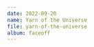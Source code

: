 ```yaml
---
date: 2022-09-20
name: Yarn of the Universe
file: yarn-of-the-universe
album: faceoff
---
```


<!-- A piece that was first intended for a quickly canceled Bitrium game provisionally called "Space Explorers". It was one of those rare pieces that I started without expecting any great result, but ended up making a great mix of melody and rhythm in the second half. I hope the first half doesn't discourage reaching it. -->

